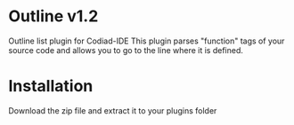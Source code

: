 Outline v1.2
============
Outline list plugin for Codiad-IDE
This plugin parses "function" tags of your source code and allows you to go to the line where it is defined.

Installation
============
Download the zip file and extract it to your plugins folder